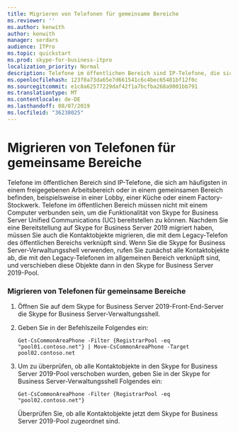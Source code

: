 ```yaml
---
title: Migrieren von Telefonen für gemeinsame Bereiche
ms.reviewer: ''
ms.author: kenwith
author: kenwith
manager: serdars
audience: ITPro
ms.topic: quickstart
ms.prod: skype-for-business-itpro
localization_priority: Normal
description: Telefone im öffentlichen Bereich sind IP-Telefone, die sich am häufigsten in einem freigegebenen Arbeitsbereich oder in einem gemeinsamen Bereich befinden, beispielsweise in einer Lobby, einer Küche oder einem Factory-Stockwerk. Telefone im öffentlichen Bereich müssen nicht mit einem Computer verbunden sein, um die Funktionalität von Skype for Business Server Unified Communications (UC) bereitstellen zu können. Nachdem Sie eine Bereitstellung auf Skype for Business Server 2019 migriert haben, müssen Sie auch die Kontaktobjekte migrieren, die mit dem Legacy-Telefon des öffentlichen Bereichs verknüpft sind. Mit der Skype for Business Server-Verwaltungsshell rufen Sie zunächst alle Kontaktobjekte ab, die mit den Legacy-Telefonen im öffentlichen Bereich verknüpft sind, und verschieben diese Objekte dann in den Skype for Business Server 2019-Pool.
ms.openlocfilehash: 123f0a73da65e7d661541c6c4bec65481bf12f0c
ms.sourcegitcommit: e1c8a62577229daf42f1a7bcfba268a9001bb791
ms.translationtype: MT
ms.contentlocale: de-DE
ms.lasthandoff: 08/07/2019
ms.locfileid: "36238025"
---
```

# <a name="migrate-common-area-phones"></a>Migrieren von Telefonen für gemeinsame Bereiche

Telefone im öffentlichen Bereich sind IP-Telefone, die sich am häufigsten in einem freigegebenen Arbeitsbereich oder in einem gemeinsamen Bereich befinden, beispielsweise in einer Lobby, einer Küche oder einem Factory-Stockwerk. Telefone im öffentlichen Bereich müssen nicht mit einem Computer verbunden sein, um die Funktionalität von Skype for Business Server Unified Communications (UC) bereitstellen zu können. Nachdem Sie eine Bereitstellung auf Skype for Business Server 2019 migriert haben, müssen Sie auch die Kontaktobjekte migrieren, die mit dem Legacy-Telefon des öffentlichen Bereichs verknüpft sind. Wenn Sie die Skype for Business Server-Verwaltungsshell verwenden, rufen Sie zunächst alle Kontaktobjekte ab, die mit den Legacy-Telefonen im allgemeinen Bereich verknüpft sind, und verschieben diese Objekte dann in den Skype for Business Server 2019-Pool.
  
### <a name="migrate-common-area-phones"></a>Migrieren von Telefonen für gemeinsame Bereiche

1. Öffnen Sie auf dem Skype for Business Server 2019-Front-End-Server die Skype for Business Server-Verwaltungsshell.
    
2. Geben Sie in der Befehlszeile Folgendes ein:
    
   ```
   Get-CsCommonAreaPhone -Filter {RegistrarPool -eq "pool01.contoso.net"} | Move-CsCommonAreaPhone -Target pool02.contoso.net
   ```

3. Um zu überprüfen, ob alle Kontaktobjekte in den Skype for Business Server 2019-Pool verschoben wurden, geben Sie in der Skype for Business Server-Verwaltungsshell Folgendes ein:
    
   ```
   Get-CsCommonAreaPhone -Filter {RegistrarPool -eq "pool02.contoso.net"}
   ```

    Überprüfen Sie, ob alle Kontaktobjekte jetzt dem Skype for Business Server 2019-Pool zugeordnet sind.
    


